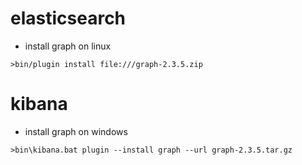 # elasticsearch

- install graph on linux
```
>bin/plugin install file:///graph-2.3.5.zip
```

# kibana

- install graph on windows
```
>bin\kibana.bat plugin --install graph --url graph-2.3.5.tar.gz
```

